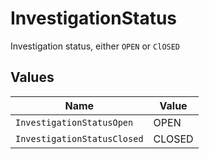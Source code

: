 # InvestigationStatus

Investigation status, either `OPEN` or `ClOSED`


## Values

| Name                        | Value                       |
| --------------------------- | --------------------------- |
| `InvestigationStatusOpen`   | OPEN                        |
| `InvestigationStatusClosed` | CLOSED                      |
